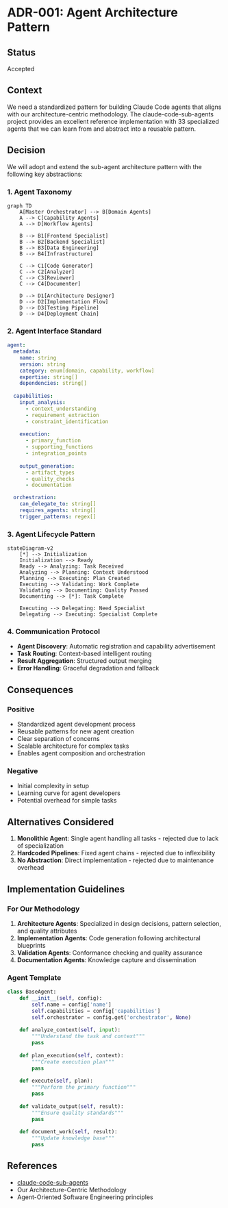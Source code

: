 # ADR-001: Agent Architecture Pattern

## Status
Accepted

## Context
We need a standardized pattern for building Claude Code agents that aligns with our architecture-centric methodology. The claude-code-sub-agents project provides an excellent reference implementation with 33 specialized agents that we can learn from and abstract into a reusable pattern.

## Decision
We will adopt and extend the sub-agent architecture pattern with the following key abstractions:

### 1. Agent Taxonomy
```mermaid
graph TD
    A[Master Orchestrator] --> B[Domain Agents]
    A --> C[Capability Agents]
    A --> D[Workflow Agents]
    
    B --> B1[Frontend Specialist]
    B --> B2[Backend Specialist]
    B --> B3[Data Engineering]
    B --> B4[Infrastructure]
    
    C --> C1[Code Generator]
    C --> C2[Analyzer]
    C --> C3[Reviewer]
    C --> C4[Documenter]
    
    D --> D1[Architecture Designer]
    D --> D2[Implementation Flow]
    D --> D3[Testing Pipeline]
    D --> D4[Deployment Chain]
```

### 2. Agent Interface Standard
```yaml
agent:
  metadata:
    name: string
    version: string
    category: enum[domain, capability, workflow]
    expertise: string[]
    dependencies: string[]
  
  capabilities:
    input_analysis:
      - context_understanding
      - requirement_extraction
      - constraint_identification
    
    execution:
      - primary_function
      - supporting_functions
      - integration_points
    
    output_generation:
      - artifact_types
      - quality_checks
      - documentation

  orchestration:
    can_delegate_to: string[]
    requires_agents: string[]
    trigger_patterns: regex[]
```

### 3. Agent Lifecycle Pattern
```mermaid
stateDiagram-v2
    [*] --> Initialization
    Initialization --> Ready
    Ready --> Analyzing: Task Received
    Analyzing --> Planning: Context Understood
    Planning --> Executing: Plan Created
    Executing --> Validating: Work Complete
    Validating --> Documenting: Quality Passed
    Documenting --> [*]: Task Complete
    
    Executing --> Delegating: Need Specialist
    Delegating --> Executing: Specialist Complete
```

### 4. Communication Protocol
- **Agent Discovery**: Automatic registration and capability advertisement
- **Task Routing**: Context-based intelligent routing
- **Result Aggregation**: Structured output merging
- **Error Handling**: Graceful degradation and fallback

## Consequences

### Positive
- Standardized agent development process
- Reusable patterns for new agent creation
- Clear separation of concerns
- Scalable architecture for complex tasks
- Enables agent composition and orchestration

### Negative
- Initial complexity in setup
- Learning curve for agent developers
- Potential overhead for simple tasks

## Alternatives Considered
1. **Monolithic Agent**: Single agent handling all tasks - rejected due to lack of specialization
2. **Hardcoded Pipelines**: Fixed agent chains - rejected due to inflexibility
3. **No Abstraction**: Direct implementation - rejected due to maintenance overhead

## Implementation Guidelines

### For Our Methodology
1. **Architecture Agents**: Specialized in design decisions, pattern selection, and quality attributes
2. **Implementation Agents**: Code generation following architectural blueprints
3. **Validation Agents**: Conformance checking and quality assurance
4. **Documentation Agents**: Knowledge capture and dissemination

### Agent Template
```python
class BaseAgent:
    def __init__(self, config):
        self.name = config['name']
        self.capabilities = config['capabilities']
        self.orchestrator = config.get('orchestrator', None)
    
    def analyze_context(self, input):
        """Understand the task and context"""
        pass
    
    def plan_execution(self, context):
        """Create execution plan"""
        pass
    
    def execute(self, plan):
        """Perform the primary function"""
        pass
    
    def validate_output(self, result):
        """Ensure quality standards"""
        pass
    
    def document_work(self, result):
        """Update knowledge base"""
        pass
```

## References
- [claude-code-sub-agents](https://github.com/lst97/claude-code-sub-agents)
- Our Architecture-Centric Methodology
- Agent-Oriented Software Engineering principles